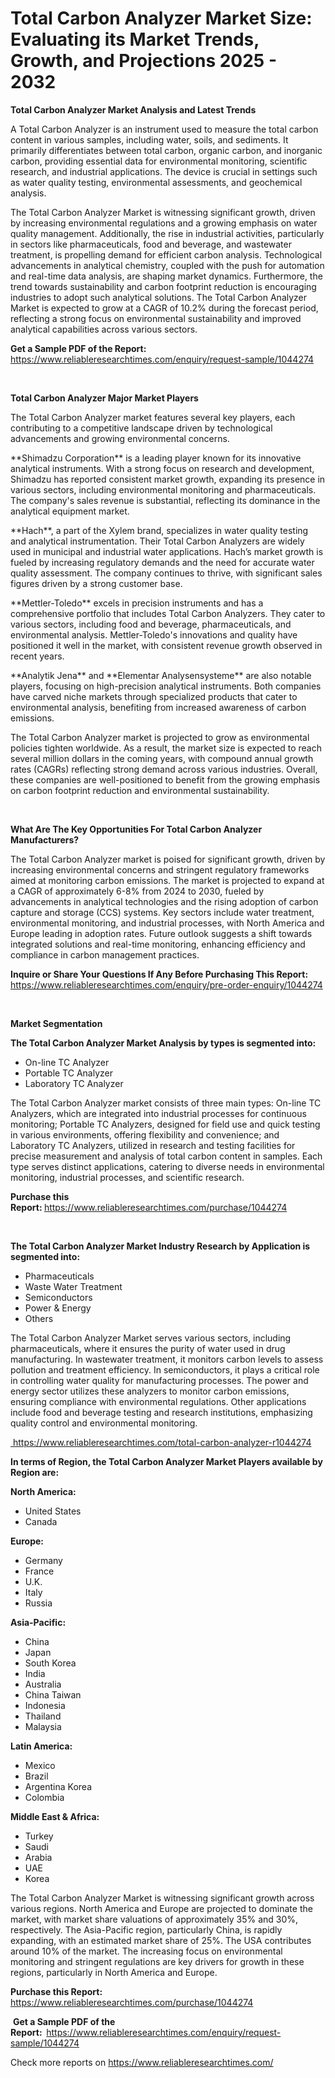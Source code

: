 <p><h1>Total Carbon Analyzer Market Size: Evaluating its Market Trends, Growth, and Projections 2025 - 2032</h1></p><p><strong>Total Carbon Analyzer Market Analysis and Latest Trends</strong></p>
<p><p>A Total Carbon Analyzer is an instrument used to measure the total carbon content in various samples, including water, soils, and sediments. It primarily differentiates between total carbon, organic carbon, and inorganic carbon, providing essential data for environmental monitoring, scientific research, and industrial applications. The device is crucial in settings such as water quality testing, environmental assessments, and geochemical analysis.</p><p>The Total Carbon Analyzer Market is witnessing significant growth, driven by increasing environmental regulations and a growing emphasis on water quality management. Additionally, the rise in industrial activities, particularly in sectors like pharmaceuticals, food and beverage, and wastewater treatment, is propelling demand for efficient carbon analysis. Technological advancements in analytical chemistry, coupled with the push for automation and real-time data analysis, are shaping market dynamics. Furthermore, the trend towards sustainability and carbon footprint reduction is encouraging industries to adopt such analytical solutions. The Total Carbon Analyzer Market is expected to grow at a CAGR of 10.2% during the forecast period, reflecting a strong focus on environmental sustainability and improved analytical capabilities across various sectors.</p></p>
<p><strong>Get a Sample PDF of the Report:&nbsp;</strong> <a href="https://www.reliableresearchtimes.com/enquiry/request-sample/1044274?utm_campaign=2182&utm_medium=2&utm_source=Github&utm_content=ia&utm_term=23022025&utm_id=total-carbon-analyzer">https://www.reliableresearchtimes.com/enquiry/request-sample/1044274</a></p>
<p>&nbsp;</p>
<p><strong>Total Carbon Analyzer Major Market Players</strong></p>
<p><p>The Total Carbon Analyzer market features several key players, each contributing to a competitive landscape driven by technological advancements and growing environmental concerns.</p><p>**Shimadzu Corporation** is a leading player known for its innovative analytical instruments. With a strong focus on research and development, Shimadzu has reported consistent market growth, expanding its presence in various sectors, including environmental monitoring and pharmaceuticals. The company's sales revenue is substantial, reflecting its dominance in the analytical equipment market.</p><p>**Hach**, a part of the Xylem brand, specializes in water quality testing and analytical instrumentation. Their Total Carbon Analyzers are widely used in municipal and industrial water applications. Hach’s market growth is fueled by increasing regulatory demands and the need for accurate water quality assessment. The company continues to thrive, with significant sales figures driven by a strong customer base.</p><p>**Mettler-Toledo** excels in precision instruments and has a comprehensive portfolio that includes Total Carbon Analyzers. They cater to various sectors, including food and beverage, pharmaceuticals, and environmental analysis. Mettler-Toledo's innovations and quality have positioned it well in the market, with consistent revenue growth observed in recent years.</p><p>**Analytik Jena** and **Elementar Analysensysteme** are also notable players, focusing on high-precision analytical instruments. Both companies have carved niche markets through specialized products that cater to environmental analysis, benefiting from increased awareness of carbon emissions.</p><p>The Total Carbon Analyzer market is projected to grow as environmental policies tighten worldwide. As a result, the market size is expected to reach several million dollars in the coming years, with compound annual growth rates (CAGRs) reflecting strong demand across various industries. Overall, these companies are well-positioned to benefit from the growing emphasis on carbon footprint reduction and environmental sustainability.</p></p>
<p>&nbsp;</p>
<p><strong>What Are The Key Opportunities For Total Carbon Analyzer Manufacturers?</strong></p>
<p><p>The Total Carbon Analyzer market is poised for significant growth, driven by increasing environmental concerns and stringent regulatory frameworks aimed at monitoring carbon emissions. The market is projected to expand at a CAGR of approximately 6-8% from 2024 to 2030, fueled by advancements in analytical technologies and the rising adoption of carbon capture and storage (CCS) systems. Key sectors include water treatment, environmental monitoring, and industrial processes, with North America and Europe leading in adoption rates. Future outlook suggests a shift towards integrated solutions and real-time monitoring, enhancing efficiency and compliance in carbon management practices.</p></p>
<p><strong>Inquire or Share Your Questions If Any Before Purchasing This Report:</strong> <a href="https://www.reliableresearchtimes.com/enquiry/pre-order-enquiry/1044274?utm_campaign=2182&utm_medium=2&utm_source=Github&utm_content=ia&utm_term=23022025&utm_id=total-carbon-analyzer">https://www.reliableresearchtimes.com/enquiry/pre-order-enquiry/1044274</a></p>
<p>&nbsp;</p>
<p><strong>Market Segmentation</strong></p>
<p><strong>The Total Carbon Analyzer Market Analysis by types is segmented into:</strong></p>
<p><ul><li>On-line TC Analyzer</li><li>Portable TC Analyzer</li><li>Laboratory TC Analyzer</li></ul></p>
<p><p>The Total Carbon Analyzer market consists of three main types: On-line TC Analyzers, which are integrated into industrial processes for continuous monitoring; Portable TC Analyzers, designed for field use and quick testing in various environments, offering flexibility and convenience; and Laboratory TC Analyzers, utilized in research and testing facilities for precise measurement and analysis of total carbon content in samples. Each type serves distinct applications, catering to diverse needs in environmental monitoring, industrial processes, and scientific research.</p></p>
<p><strong>Purchase this Report:&nbsp;</strong><a href="https://www.reliableresearchtimes.com/purchase/1044274?utm_campaign=2182&utm_medium=2&utm_source=Github&utm_content=ia&utm_term=23022025&utm_id=total-carbon-analyzer">https://www.reliableresearchtimes.com/purchase/1044274</a></p>
<p>&nbsp;</p>
<p><strong>The Total Carbon Analyzer Market Industry Research by Application is segmented into:</strong></p>
<p><ul><li>Pharmaceuticals</li><li>Waste Water Treatment</li><li>Semiconductors</li><li>Power & Energy</li><li>Others</li></ul></p>
<p><p>The Total Carbon Analyzer Market serves various sectors, including pharmaceuticals, where it ensures the purity of water used in drug manufacturing. In wastewater treatment, it monitors carbon levels to assess pollution and treatment efficiency. In semiconductors, it plays a critical role in controlling water quality for manufacturing processes. The power and energy sector utilizes these analyzers to monitor carbon emissions, ensuring compliance with environmental regulations. Other applications include food and beverage testing and research institutions, emphasizing quality control and environmental monitoring.</p></p>
<p><a href="https://www.reliableresearchtimes.com/total-carbon-analyzer-r1044274?utm_campaign=2182&utm_medium=2&utm_source=Github&utm_content=ia&utm_term=23022025&utm_id=total-carbon-analyzer">&nbsp;https://www.reliableresearchtimes.com/total-carbon-analyzer-r1044274</a></p>
<p><strong>In terms of Region, the Total Carbon Analyzer Market Players available by Region are:</strong></p>
<p>
    <p> <strong> North America: </strong>
        <ul>
            <li>United States</li>
            <li>Canada</li>
        </ul>
        </p> 
    <p> <strong> Europe: </strong>
        <ul>
            <li>Germany</li>
            <li>France</li>
            <li>U.K.</li>
            <li>Italy</li>
            <li>Russia</li>
        </ul>
        </p> 
    <p> <strong> Asia-Pacific: </strong>
        <ul>
            <li>China</li>
            <li>Japan</li>
            <li>South Korea</li>
            <li>India</li>
            <li>Australia</li>
            <li>China Taiwan</li>
            <li>Indonesia</li>
            <li>Thailand</li>
            <li>Malaysia</li>
        </ul>
        </p> 
    <p> <strong> Latin America: </strong>
        <ul>
            <li>Mexico</li>
            <li>Brazil</li>
            <li>Argentina Korea</li>
            <li>Colombia</li>
        </ul>
        </p> 
    <p> <strong> Middle East & Africa: </strong>
        <ul>
            <li>Turkey</li>
            <li>Saudi</li>
            <li>Arabia</li>
            <li>UAE</li>
            <li>Korea</li>
        </ul>
    </p>
    </p>
<p><p>The Total Carbon Analyzer Market is witnessing significant growth across various regions. North America and Europe are projected to dominate the market, with market share valuations of approximately 35% and 30%, respectively. The Asia-Pacific region, particularly China, is rapidly expanding, with an estimated market share of 25%. The USA contributes around 10% of the market. The increasing focus on environmental monitoring and stringent regulations are key drivers for growth in these regions, particularly in North America and Europe.</p></p>
<p><strong>Purchase this Report: </strong><a href="https://www.reliableresearchtimes.com/purchase/1044274?utm_campaign=2182&utm_medium=2&utm_source=Github&utm_content=ia&utm_term=23022025&utm_id=total-carbon-analyzer">https://www.reliableresearchtimes.com/purchase/1044274</a></p>
<p>&nbsp;<strong>Get a Sample PDF of the Report:&nbsp;&nbsp;</strong><a href="https://www.reliableresearchtimes.com/enquiry/request-sample/1044274?utm_campaign=2182&utm_medium=2&utm_source=Github&utm_content=ia&utm_term=23022025&utm_id=total-carbon-analyzer">https://www.reliableresearchtimes.com/enquiry/request-sample/1044274</a></p>
<p><strong></strong></p>
<p>Check more reports on <a href="https://www.reliableresearchtimes.com/?utm_campaign=2182&utm_medium=2&utm_source=Github&utm_content=ia&utm_term=23022025&utm_id=total-carbon-analyzer">https://www.reliableresearchtimes.com/</a></p>